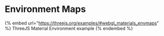 # Environment Maps

{% embed url="https://threejs.org/examples/#webgl_materials_envmaps" %}
ThreeJS Material Environment example
{% endembed %}

